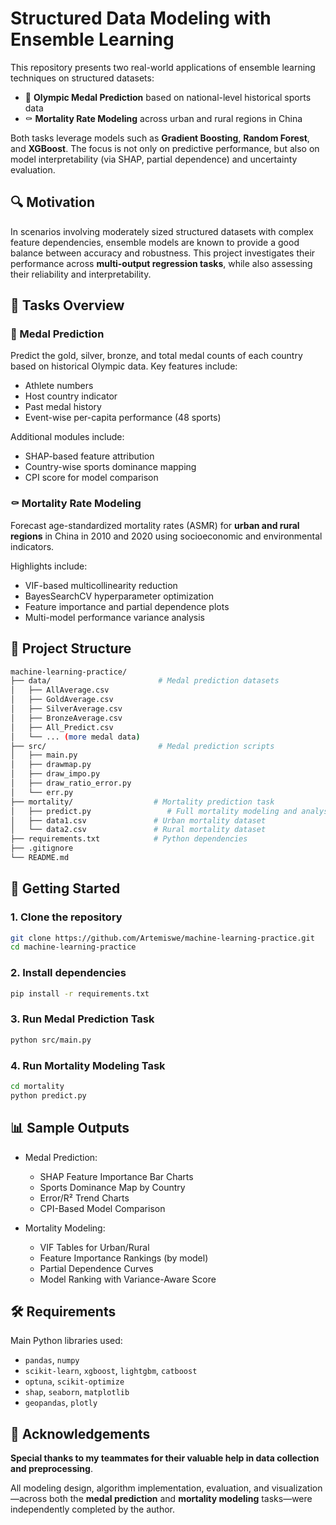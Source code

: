 
# Structured Data Modeling with Ensemble Learning

This repository presents two real-world applications of ensemble learning techniques on structured datasets:

- 🥇 **Olympic Medal Prediction** based on national-level historical sports data
- ⚰️ **Mortality Rate Modeling** across urban and rural regions in China

Both tasks leverage models such as **Gradient Boosting**, **Random Forest**, and **XGBoost**. The focus is not only on predictive performance, but also on model interpretability (via SHAP, partial dependence) and uncertainty evaluation.


## 🔍 Motivation

In scenarios involving moderately sized structured datasets with complex feature dependencies, ensemble models are known to provide a good balance between accuracy and robustness. This project investigates their performance across **multi-output regression tasks**, while also assessing their reliability and interpretability.


## 🧪 Tasks Overview

### 🥇 Medal Prediction

Predict the gold, silver, bronze, and total medal counts of each country based on historical Olympic data. Key features include:

- Athlete numbers
- Host country indicator
- Past medal history
- Event-wise per-capita performance (48 sports)

Additional modules include:

- SHAP-based feature attribution
- Country-wise sports dominance mapping
- CPI score for model comparison

### ⚰️ Mortality Rate Modeling

Forecast age-standardized mortality rates (ASMR) for **urban and rural regions** in China in 2010 and 2020 using socioeconomic and environmental indicators.

Highlights include:

- VIF-based multicollinearity reduction
- BayesSearchCV hyperparameter optimization
- Feature importance and partial dependence plots
- Multi-model performance variance analysis

## 📁 Project Structure

```bash
machine-learning-practice/
├── data/                        # Medal prediction datasets
│   ├── AllAverage.csv
│   ├── GoldAverage.csv
│   ├── SilverAverage.csv
│   ├── BronzeAverage.csv
│   ├── All_Predict.csv
│   └── ... (more medal data)
├── src/                         # Medal prediction scripts
│   ├── main.py
│   ├── drawmap.py
│   ├── draw_impo.py
│   ├── draw_ratio_error.py
│   └── err.py
├── mortality/                  # Mortality prediction task
│   ├── predict.py                 # Full mortality modeling and analysis pipeline
│   ├── data1.csv               # Urban mortality dataset
│   └── data2.csv               # Rural mortality dataset
├── requirements.txt            # Python dependencies
├── .gitignore
└── README.md
````



## 🚀 Getting Started

### 1. Clone the repository

```bash
git clone https://github.com/Artemiswe/machine-learning-practice.git
cd machine-learning-practice
```

### 2. Install dependencies

```bash
pip install -r requirements.txt
```

### 3. Run Medal Prediction Task

```bash
python src/main.py
```

### 4. Run Mortality Modeling Task

```bash
cd mortality
python predict.py 
```



## 📊 Sample Outputs

* Medal Prediction:

  * SHAP Feature Importance Bar Charts
  * Sports Dominance Map by Country
  * Error/R² Trend Charts
  * CPI-Based Model Comparison

* Mortality Modeling:

  * VIF Tables for Urban/Rural
  * Feature Importance Rankings (by model)
  * Partial Dependence Curves
  * Model Ranking with Variance-Aware Score



## 🛠 Requirements

Main Python libraries used:

* `pandas`, `numpy`
* `scikit-learn`, `xgboost`, `lightgbm`, `catboost`
* `optuna`, `scikit-optimize`
* `shap`, `seaborn`, `matplotlib`
* `geopandas`, `plotly`



## 🙌 Acknowledgements

**Special thanks to my teammates for their valuable help in data collection and preprocessing**.

All modeling design, algorithm implementation, evaluation, and visualization—across both the **medal prediction** and **mortality modeling** tasks—were independently completed by the author.
